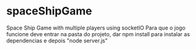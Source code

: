 # spaceShipGame
Space Ship Game with multiple players using socketIO
 Para que o jogo funcione deve entrar na pasta do projeto, dar npm install para instalar as dependencias e depois "node server.js"
